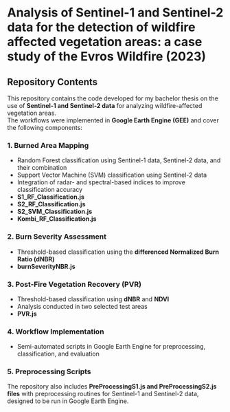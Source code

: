 # Analysis of Sentinel-1 and Sentinel-2 data for the detection of wildfire affected vegetation areas: a case study of the Evros Wildfire (2023)

## Repository Contents

This repository contains the code developed for my bachelor thesis on the use of **Sentinel-1 and Sentinel-2 data** for analyzing wildfire-affected vegetation areas.  
The workflows were implemented in **Google Earth Engine (GEE)** and cover the following components:

### 1. Burned Area Mapping
- Random Forest classification using Sentinel-1 data, Sentinel-2 data, and their combination  
- Support Vector Machine (SVM) classification using Sentinel-2 data  
- Integration of radar- and spectral-based indices to improve classification accuracy
- **S1_RF_Classification.js**
- **S2_RF_Classification.js**
- **S2_SVM_Classification.js**
- **Kombi_RF_Classification.js**


### 2. Burn Severity Assessment
- Threshold-based classification using the **differenced Normalized Burn Ratio (dNBR)**
- **burnSeverityNBR.js**

### 3. Post-Fire Vegetation Recovery (PVR)
- Threshold-based classification using **dNBR** and **NDVI**  
- Analysis conducted in two selected test areas
- **PVR.js**

### 4. Workflow Implementation
- Semi-automated scripts in Google Earth Engine for preprocessing, classification, and evaluation  

### 5. Preprocessing Scripts
The repository also includes **PreProcessingS1.js and PreProcessingS2.js files** with preprocessing routines for Sentinel-1 and Sentinel-2 data, designed to be run in Google Earth Engine.  
